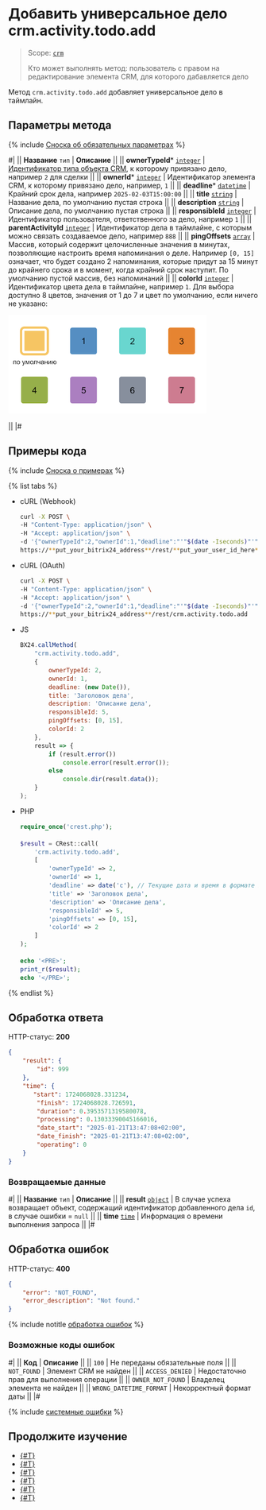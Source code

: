 # Добавить универсальное дело crm.activity.todo.add

> Scope: [`crm`](../../../../scopes/permissions.md)
>
> Кто может выполнять метод: пользователь с правом на редактирование элемента CRM, для которого дабавляется дело

Метод `crm.activity.todo.add` добавляет универсальное дело в таймлайн. 

## Параметры метода

{% include [Сноска об обязательных параметрах](../../../../../_includes/required.md) %}

#|
|| **Название**
`тип` | **Описание** ||
|| **ownerTypeId***
[`integer`](../../../../data-types.md) | [Идентификатор типа объекта CRM](../../../data-types.md#object_type), к которому привязано дело, например `2` для сделки ||
|| **ownerId***
[`integer`](../../../../data-types.md) | Идентификатор элемента CRM, к которому привязано дело, например, `1` ||
|| **deadline***
[`datetime`](../../../../data-types.md) | Крайний срок дела, например  `2025-02-03T15:00:00` ||
|| **title**
[`string`](../../../../data-types.md) | Название дела, по умолчанию пустая строка ||
|| **description**
[`string`](../../../../data-types.md) | Описание дела, по умолчанию пустая строка ||
|| **responsibleId**
[`integer`](../../../../data-types.md) | Идентификатор пользователя, ответственного за дело, например `1` ||
|| **parentActivityId**
[`integer`](../../../../data-types.md) | Идентификатор дела в таймлайне, с которым можно связать создаваемое дело, например `888` ||
|| **pingOffsets**
[`array`](../../../../data-types.md) | Массив, который содержит целочисленные значения в минутах, позволяющие настроить время напоминания о деле. Например `[0, 15]` означает, что будет создано 2 напоминания, которые придут за 15 минут до крайнего срока и в момент, когда крайний срок наступит. По умолчанию пустой массив, без напоминаний ||
|| **colorId**
[`integer`](../../../../data-types.md) | Идентификатор цвета дела в таймлайне, например `1`. Для выбора доступно 8 цветов, значения от 1 до 7 и цвет по умолчанию, если ничего не указано:

![Доступные цвета](./_images/colors.png)

||
|#

## Примеры кода

{% include [Сноска о примерах](../../../../../_includes/examples.md) %}

{% list tabs %}

- cURL (Webhook)

    ```bash
    curl -X POST \
    -H "Content-Type: application/json" \
    -H "Accept: application/json" \
    -d '{"ownerTypeId":2,"ownerId":1,"deadline":"'"$(date -Iseconds)"'","title":"Заголовок дела","description":"Описание дела","responsibleId":5,"pingOffsets":[0,15],"colorId":2}' \
    https://**put_your_bitrix24_address**/rest/**put_your_user_id_here**/**put_your_webbhook_here**/crm.activity.todo.add
    ```

- cURL (OAuth)

    ```bash
    curl -X POST \
    -H "Content-Type: application/json" \
    -H "Accept: application/json" \
    -d '{"ownerTypeId":2,"ownerId":1,"deadline":"'"$(date -Iseconds)"'","title":"Заголовок дела","description":"Описание дела","responsibleId":5,"pingOffsets":[0,15],"colorId":2,"auth":"**put_access_token_here**"}' \
    https://**put_your_bitrix24_address**/rest/crm.activity.todo.add
    ```

- JS

    ```js
    BX24.callMethod(
        "crm.activity.todo.add",
        {
            ownerTypeId: 2,
            ownerId: 1,
            deadline: (new Date()),
            title: 'Заголовок дела',
            description: 'Описание дела',
            responsibleId: 5,
            pingOffsets: [0, 15],
            colorId: 2
        }, 
        result => {
            if (result.error())
                console.error(result.error());
            else
                console.dir(result.data());
        }
    );
    ```

- PHP

    ```php
    require_once('crest.php');

    $result = CRest::call(
        'crm.activity.todo.add',
        [
            'ownerTypeId' => 2,
            'ownerId' => 1,
            'deadline' => date('c'), // Текущие дата и время в формате ISO 8601
            'title' => 'Заголовок дела',
            'description' => 'Описание дела',
            'responsibleId' => 5,
            'pingOffsets' => [0, 15],
            'colorId' => 2
        ]
    );

    echo '<PRE>';
    print_r($result);
    echo '</PRE>';
    ```

{% endlist %}

## Обработка ответа

HTTP-статус: **200**

```json
{
    "result": {
        "id": 999
    },
    "time": {
       "start": 1724068028.331234,
        "finish": 1724068028.726591,
        "duration": 0.3953571319580078,
        "processing": 0.13033390045166016,
        "date_start": "2025-01-21T13:47:08+02:00",
        "date_finish": "2025-01-21T13:47:08+02:00",
        "operating": 0
    }
}
```

### Возвращаемые данные

#|
|| **Название**
`тип` | **Описание** ||
|| **result**
[`object`](../../../../data-types.md) | В случае успеха возвращает объект, содержащий идентификатор добавленного дела `id`, в случае ошибки = `null` ||
|| **time**
[`time`](../../../../data-types.md#time) | Информация о времени выполнения запроса ||
|#

## Обработка ошибок

HTTP-статус: **400**

```json
{
    "error": "NOT_FOUND",
    "error_description": "Not found."
}
```

{% include notitle [обработка ошибок](../../../../../_includes/error-info.md) %}

### Возможные коды ошибок

#|
|| **Код** | **Описание** ||
|| `100` | Не переданы обязательные поля ||
|| `NOT_FOUND` | Элемент CRM не найден ||
|| `ACCESS_DENIED` | Недостаточно прав для выполнения операции ||
|| `OWNER_NOT_FOUND` | Владелец элемента не найден ||
|| `WRONG_DATETIME_FORMAT` | Некорректный формат даты ||
|#

{% include [системные ошибки](../../../../../_includes/system-errors.md) %}

## Продолжите изучение

- [{#T}](./crm-activity-todo-update.md)
- [{#T}](./crm-activity-todo-update-deadline.md)
- [{#T}](./crm-activity-todo-update-description.md)
- [{#T}](./crm-activity-todo-update-color.md)
- [{#T}](./crm-activity-todo-update-responsible-user.md)
- [{#T}](../../../../../tutorials/crm/how-to-add-crm-objects/how-to-add-objects-with-crm-mode.md)
